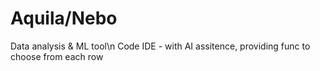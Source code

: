 # Aquila/Nebo
Data analysis &amp; ML tool\n
Code IDE - with AI assitence, providing func to choose from each row
